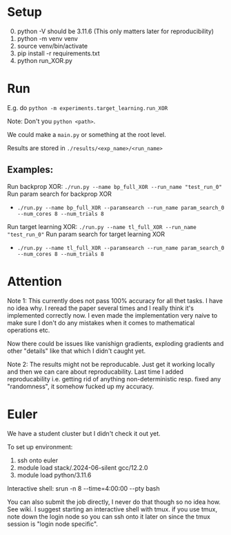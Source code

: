 # Setup
0. python -V should be 3.11.6 (This only matters later for reproducibility)
1. python -m venv venv
2. source venv/bin/activate 
3. pip install -r requirements.txt
3. python run_XOR.py

# Run
E.g. do `python -m experiments.target_learning.run_XOR`

Note: Don't you `python <path>`.

We could make a `main.py` or something at the root level.

Results are stored in `./results/<exp_name>/<run_name>`

## Examples:

Run backprop XOR: `./run.py --name bp_full_XOR --run_name "test_run_0"`
Run param search for backprop XOR
- `./run.py --name bp_full_XOR --paramsearch --run_name param_search_0 --num_cores 8 --num_trials 8`

Run target learning XOR: `./run.py --name tl_full_XOR --run_name "test_run_0"`
Run param search for target learning XOR
- `./run.py --name tl_full_XOR --paramsearch --run_name param_search_0 --num_cores 8 --num_trials 8`
# Attention
Note 1:
This currently does not pass 100% accuracy for all thet tasks. I have no idea
why. I reread the paper several times and I really think it's implemented
correctly now. I even made the implementation very naive to make sure I don't do
any mistakes when it comes to mathematical operations etc.

Now there could be issues like vanishign gradients, exploding gradients and
other "details" like that which I didn't caught yet.

Note 2:
The results might not be reproducable. Just get it working locally and then we
can care about reproducability. Last time I added reproducability i.e. getting
rid of anything non-deterministic resp. fixed any "randomness", it somehow
fucked up my accuracy.

# Euler
We have a student cluster but I didn't check it out yet.

To set up environment:
1. ssh onto euler
2. module load stack/.2024-06-silent  gcc/12.2.0
3. module load python/3.11.6

Interactive shell: srun -n 8 --time=4:00:00 --pty bash

You can also submit the job directly, I never do that though so no idea how.
See wiki. I suggest starting an interactive shell with tmux. if you use tmux,
note down the login node so you can ssh onto it later on since the tmux session
is "login node specific".